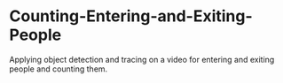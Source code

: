 # Counting-Entering-and-Exiting-People
Applying object detection and tracing on a video for entering and exiting people and counting them. 
